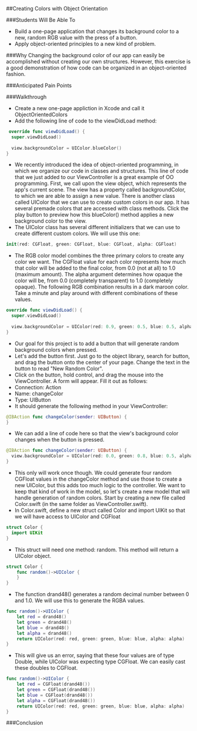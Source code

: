 ##Creating Colors with Object Orientation

###Students Will Be Able To
- Build a one-page application that changes its background color to a new, random RGB value with the press of a button.
- Apply object-oriented principles to a new kind of problem.

###Why
Changing the background color of our app can easily be accomplished without creating our own structures. However, this exercise is a good demonstration of how code can be organized in an object-oriented fashion.

###Anticipated Pain Points



###Walkthrough
- Create a new one-page appliction in Xcode and call it ObjectOrientedColors
- Add the following line of code to the viewDidLoad method:
```Swift
 override func viewDidLoad() {
  super.viewDidLoad()
  
  view.backgroundColor = UIColor.blueColor()
}
```
- We recently introduced the idea of object-oriented programming, in which we organize our code in classes and structures. This line of code that we just added to our ViewController is a great example of OO programming. First, we call upon the view object, which represents the app's current scene. The view has a property called backgroundColor, to which we are able to assign a new value. There is another class called UIColor that we can use to create custom colors in our app. It has several premade colors that are accessed with class methods. Click the play button to preview how this blueColor() method applies a new background color to the view.
- The UIColor class has several different initializers that we can use to create different custom colors. We will use this one:
```Swift
init(red: CGFloat, green: CGFloat, blue: CGFloat, alpha: CGFloat)
```
- The RGB color model combines the three primary colors to create any color we want. The CGFloat value for each color represents how much that color will be added to the final color, from 0.0 (not at all) to 1.0 (maximum amount). The alpha argument determines how opaque the color will be, from 0.0 (completely transparent) to 1.0 (completely opaque). The following RGB combination results in a dark maroon color. Take a minute and play around with different combinations of these values.
```Swift
override func viewDidLoad() {
  super.viewDidLoad()
  
  view.backgroundColor = UIColor(red: 0.9, green: 0.5, blue: 0.5, alpha: 0.3)
}
```
- Our goal for this project is to add a button that will generate random background colors when pressed.
- Let's add the button first. Just go to the object library, search for button, and drag the button onto the center of your page. Change the text in the button to read "New Random Color".
- Click on the button, hold control, and drag the mouse into the ViewController. A form will appear. Fill it out as follows:
 - Connection: Action
 - Name: changeColor
 - Type: UIButton
- It should generate the following method in your ViewController:
```Swift
@IBAction func changeColor(sender: UIButton) {
}
```
- We can add a line of code here so that the view's background color changes when the button is pressed.
```Swift
@IBAction func changeColor(sender: UIButton) {
  view.backgroundColor = UIColor(red: 0.0, green: 0.8, blue: 0.5, alpha: 0.8)
}
```
- This only will work once though. We could generate four random CGFloat values in the changeColor method and use those to create a new UIColor, but this adds too much logic to the controller. We want to keep that kind of work in the model, so let's create a new model that will handle generation of random colors. Start by creating a new file called Color.swift (in the same folder as ViewController.swift).
- In Color.swift, define a new struct called Color and import UIKit so that we will have access to UIColor and CGFloat
```Swift
struct Color {
  import UIKit
}
```
- This struct will need one method: random. This method will return a UIColor object.
```Swift
struct Color {
    func random()->UIColor {
    }
}
```
- The function drand48() generates a random decimal number between 0 and 1.0. We will use this to generate the RGBA values.
```Swift
func random()->UIColor {
    let red = drand48()
    let green = drand48()
    let blue = drand48()
    let alpha = drand48()
    return UIColor(red: red, green: green, blue: blue, alpha: alpha)
}
```
- This will give us an error, saying that these four values are of type Double, while UIColor was expecting type CGFloat. We can easily cast these doubles to CGFloat.
```Swift
func random()->UIColor {
    let red = CGFloat(drand48())
    let green = CGFloat(drand48())
    let blue = CGFloat(drand48())
    let alpha = CGFloat(drand48())
    return UIColor(red: red, green: green, blue: blue, alpha: alpha)
}
```
###Conclusion

